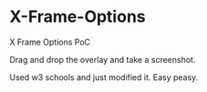 # X-Frame-Options
X Frame Options PoC

Drag and drop the overlay and take a screenshot.

Used w3 schools and just modified it. Easy peasy.
